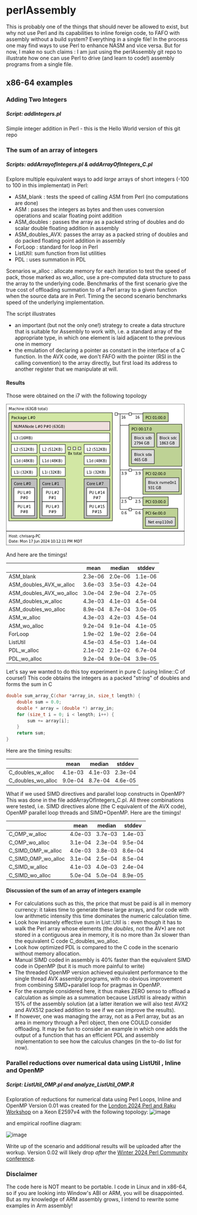 # perlAssembly

This is probably one of the things that should never be allowed to exist, but why not use Perl and its capabilities to inline foreign code, to FAFO with assembly without a build system? Everything in a single file! In the process one may find ways to use Perl to enhance NASM and vice versa. But for now, I make no such claims : I am just using the perlAssembly git repo to illustrate how one can use Perl to drive (and learn to code!) assembly programs from a single file. 

## x86-64 examples

### Adding Two Integers
##### Script: addIntegers.pl
Simple integer addition in Perl - this is the Hello World version of this git repo

### The sum of an array of integers
##### Scripts: addArrayofIntegers.pl & addArrayOfIntegers\_C.pl
Explore multiple equivalent ways to add *large* arrays of short integers (-100 to 100 in this implementat) in Perl:
* ASM\_blank : tests the speed of calling ASM from Perl (no computations are done)
* ASM : passes the integers as bytes and then uses conversion operations and scalar floating point addition
* ASM\_doubles : passes the array as a packed string of doubles and do scalar double floating addition in assembly
* ASM\_doubles\_AVX: passes the array as a packed string of doubles and do packed floating point addition in assembly
* ForLoop : standard for loop in Perl
* ListUtil: sum function from list utilities
* PDL : uses summation in PDL

Scenarios w\_alloc : allocate memory for each iteration to test the speed of pack, those marked
as wo\_alloc, use a pre-computed data structure to pass the array to the underlying code. 
Benchmarks of the first scenario give the true cost of offloading summation to of a Perl array to a given 
function when the source data are in Perl. Timing the second scenario benchmarks speed of the
underlying implementation.

The script illustrates 
* an important (but not the only one!) strategy to create a data structure
that is suitable for Assembly to work with, i.e. a standard array of the appropriate type, 
in which one element is laid adjacent to the previous one in memory
* the emulation of declaring a pointer as constant in the interface of a C function. In the
AVX code, we don't FAFO with the pointer (RSI in the calling convention) to the array directly,
but first load its address to another register that we manipulate at will.  


#### Results
Those were obtained on the i7 with the following topology

![Topology of system](i7.png)

And here are the timings! 

|                              |  mean  | median | stddev |
|------------------------------|--------|--------|--------|
|ASM\_blank                    | 2.3e-06| 2.0e-06| 1.1e-06|
|ASM\_doubles\_AVX\_w\_alloc   | 3.6e-03| 3.5e-03| 4.2e-04|
|ASM\_doubles\_AVX\_wo\_alloc  | 3.0e-04| 2.9e-04| 2.7e-05|
|ASM\_doubles\_w\_alloc        | 4.3e-03| 4.1e-03| 4.5e-04|
|ASM\_doubles\_wo\_alloc       | 8.9e-04| 8.7e-04| 3.0e-05|
|ASM\_w\_alloc                 | 4.3e-03| 4.2e-03| 4.5e-04|
|ASM\_wo\_alloc                | 9.2e-04| 9.1e-04| 4.1e-05|
|ForLoop                       | 1.9e-02| 1.9e-02| 2.6e-04|
|ListUtil                      | 4.5e-03| 4.5e-03| 1.4e-04|
|PDL\_w\_alloc                 | 2.1e-02| 2.1e-02| 6.7e-04|
|PDL\_wo\_alloc                | 9.2e-04| 9.0e-04| 3.9e-05|

Let's say we wanted to do this toy experiment in pure C (using Inline::C of course!)
This code obtains the integers as a packed "string" of doubles and forms the sum in C
```C
double sum_array_C(char *array_in, size_t length) {
    double sum = 0.0;
    double * array = (double *) array_in;
    for (size_t i = 0; i < length; i++) {
        sum += array[i];
    }
    return sum;
}
```

Here are the timing results:

|                              |  mean  | median | stddev |
|------------------------------|--------|--------|--------|
|C\_doubles\_w\_alloc          |4.1e-03 |4.1e-03 | 2.3e-04|
|C\_doubles\_wo\_alloc         |9.0e-04 |8.7e-04 | 4.6e-05|


What if we used SIMD directives and parallel loop constructs in OpenMP? This was done in
the file addArrayOfIntegers\_C.pl. All three combinations were tested, i.e. SIMD directives
alone (the C equivalent of the AVX code), OpenMP parallel loop threads and SIMD+OpenMP.
Here are the timings!

|                              |  mean  | median | stddev |
|------------------------------|--------|--------|--------|
|C\_OMP\_w\_alloc              |4.0e-03 | 3.7e-03| 1.4e-03|
|C\_OMP\_wo\_alloc             |3.1e-04 | 2.3e-04| 9.5e-04|
|C\_SIMD\_OMP\_w\_alloc        |4.0e-03 | 3.8e-03| 8.6e-04|
|C\_SIMD\_OMP\_wo\_alloc       |3.1e-04 | 2.5e-04| 8.5e-04|
|C\_SIMD\_w\_alloc             |4.1e-03 | 4.0e-03| 2.4e-04|
|C\_SIMD\_wo\_alloc            |5.0e-04 | 5.0e-04| 8.9e-05|

#### Discussion of the sum of an array of integers example
* For calculations such as this, the price that must be paid is all in memory currency: it
takes time to generate these large arrays, and for code with low arithmetic intensity this
time dominates the numeric calculation time.
* Look how insanely effective sum in List::Util is : even though it has to walk the Perl 
array whose elements (the *doubles*, not the AV*) are not stored in a contiguous area in memory,
it is no more than 3x slower than the equivalent C code  C\_doubles\_wo\_alloc. 
* Look how optimized PDL is compared to the C code in the scenario without memory allocation.
* Manual SIMD coded in assembly is 40% faster than the equivalent SIMD code in OpenMP (but it is
much more painful to write)
* The threaded OpenMP version achieved equivalent performance to the single thread AVX assembly
programs, with no obvious improvement from combining SIMD+parallel loop for pragmas in OpenMP. 
* For the example considered here, it thus makes ZERO senso to offload a calculation as simple as a 
summation because ListUtil is already within 15% of the assembly solution (at a latter iteration
we will also test AVX2 and AVX512 packed addition to see if we can improve the results). 
* If however, one was managing the array, not as a Perl array, but as an area in memory through 
a Perl object, then one COULD consider offloading. It may be fun to consider an example in 
which one adds the output of a function that has an efficient PDL and assembly implementation
to see how the calculus changes (in the to-do list for now).

### Parallel reductions over numerical data using ListUtil , Inline and OpenMP
##### Script: ListUtil_OMP.pl and analyze_ListUtil_OMP.R
Exploration of reductions for numerical data using Perl Loops, Inline and OpenMP
Version 0.01 was created for the [London 2024 Perl and Raku Workshop](https://act.yapc.eu/lpw2024/) on a Xeon E2597v4 with the
following topology: 
![image](https://github.com/user-attachments/assets/aa1cfde3-8f0d-4d22-b9f6-29fc2d5884c0)

and empirical roofline diagram:

![image](https://github.com/user-attachments/assets/6c93e210-33d7-460c-92b7-5483a0460ff1)

Write up of the scenario and additional results will be uploaded after the workup. 
Version 0.02 will likely drop _after_ the [Winter 2024 Perl Community conference](https://science.perlcommunity.org/spj).



### Disclaimer
The code here is NOT meant to be portable. I code in Linux and in x86-64, so if you are looking into Window's ABI or ARM, you will be disappointed. But as my knowledge of ARM assembly grows, I intend to rewrite some examples in Arm assembly!
